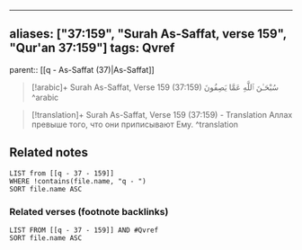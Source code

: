 
---
aliases: ["37:159", "Surah As-Saffat, verse 159", "Qur'an 37:159"]
tags: Qvref
---

parent:: [[q - As-Saffat (37)|As-Saffat]]

> [!arabic]+ Surah As-Saffat, Verse 159 (37:159)
> <span class="quran-arabic">سُبْحَـٰنَ ٱللَّهِ عَمَّا يَصِفُونَ</span>
^arabic

> [!translation]+ Surah As-Saffat, Verse 159 (37:159) - Translation
> Аллах превыше того, что они приписывают Ему.
^translation



## Related notes
```dataview
LIST from [[q - 37 - 159]]
WHERE !contains(file.name, "q - ")
SORT file.name ASC
```

### Related verses (footnote backlinks)
```dataview
LIST FROM [[q - 37 - 159]] AND #Qvref
SORT file.name ASC
```

